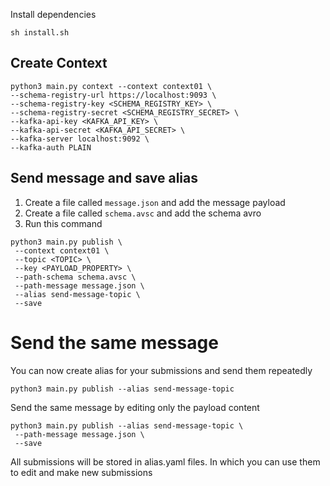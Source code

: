 Install dependencies

```shell
sh install.sh
```

## Create Context

```shell
python3 main.py context --context context01 \
--schema-registry-url https://localhost:9093 \
--schema-registry-key <SCHEMA_REGISTRY_KEY> \
--schema-registry-secret <SCHEMA_REGISTRY_SECRET> \
--kafka-api-key <KAFKA_API_KEY> \
--kafka-api-secret <KAFKA_API_SECRET> \
--kafka-server localhost:9092 \
--kafka-auth PLAIN

```

## Send message and save alias

1. Create a file called `message.json` and add the message payload
2. Create a file called `schema.avsc` and add the schema avro
3. Run this command
```shell
python3 main.py publish \
 --context context01 \
 --topic <TOPIC> \
 --key <PAYLOAD_PROPERTY> \
 --path-schema schema.avsc \
 --path-message message.json \
 --alias send-message-topic \
 --save

```

# Send the same message
You can now create alias for your submissions and send them repeatedly

````shell
python3 main.py publish --alias send-message-topic
````

Send the same message by editing only the payload content
````shell
python3 main.py publish --alias send-message-topic \
 --path-message message.json \
 --save

````

All submissions will be stored in alias.yaml files. In which you can use them to edit and make new submissions

